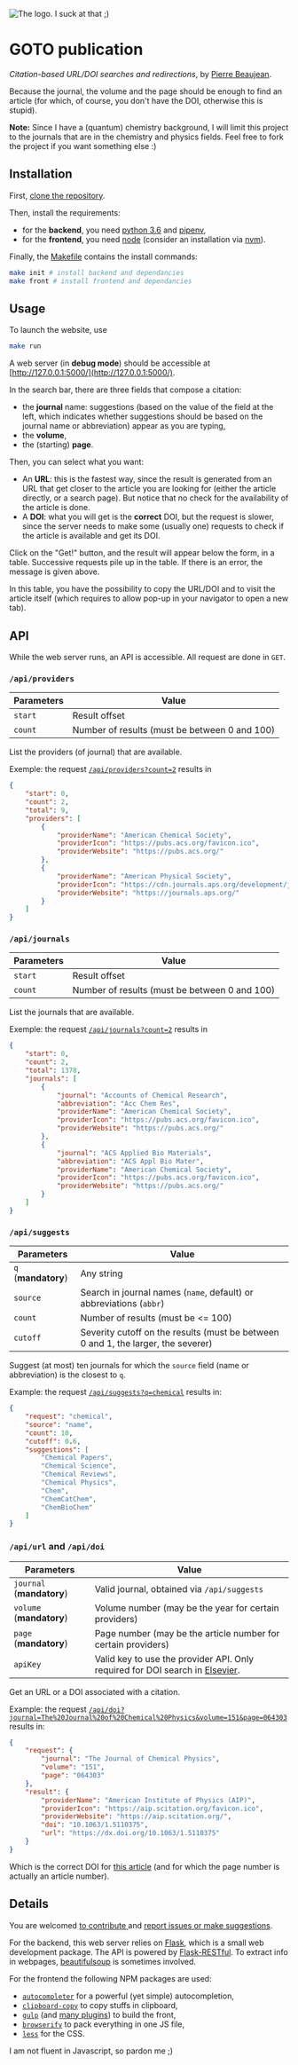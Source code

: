 ![The logo. I suck at that ;)](./assets/images/logo.svg)

# GOTO publication

*Citation-based URL/DOI searches and redirections*, by [Pierre Beaujean](https://pierrebeaujean.net).

Because the journal, the volume and the page should be enough to find an article (for which, of course, you don't have the DOI, otherwise this is stupid).

**Note:** Since I have a (quantum) chemistry background, I will limit this project to the journals that are in the chemistry and physics fields.
Feel free to fork the project if you want something else :)

## Installation

First, [clone the repository](https://help.github.com/en/articles/cloning-a-repository).

Then, install the requirements: 

+ for the **backend**, you need [python 3.6](https://www.python.org/) and [pipenv](https://docs.pipenv.org/en/latest/),
+ for the **frontend**, you need [node](https://nodejs.org/en/) (consider an installation via [nvm](https://github.com/nvm-sh/nvm)).

Finally, the [Makefile](./Makefile) contains the install commands:

```bash
make init # install backend and dependancies
make front # install frontend and dependancies
```

## Usage

To launch the website, use

```bash
make run
```

A web server (in **debug mode**) should be accessible at [http://127.0.0.1:5000/](http://127.0.0.1:5000/).

In the search bar, there are three fields that compose a citation:

+ the **journal** name: suggestions (based on the value of the field at the left, which indicates whether suggestions should be based on the journal name or abbreviation) appear as you are typing,
+ the **volume**,
+ the (starting) **page**.

Then, you can select what you want:

+ An **URL**: this is the fastest way, since the result is generated from an URL that get closer to the article you are looking for (either the article directly, or a search page).
  But notice that no check for the availability of the article is done.
+ A **DOI**: what you will get is the **correct** DOI, but the request is slower, since the server needs to make some (usually one) requests to check if the article is available and get its DOI.

Click on the "Get!" button, and the result will appear below the form, in a table. 
Successive requests pile up in the table.
If there is an error, the message is given above.

In this table, you have the possibility to copy the URL/DOI and to visit the article itself (which requires to allow pop-up in your navigator to open a new tab).


## API

While the web server runs, an API is accessible.
All request are done in `GET`.

### `/api/providers`

Parameters | Value
-----------|-------
`start` | Result offset
`count` | Number of results (must be between 0 and 100)

List the providers (of journal) that are available.

Exemple: the request [`/api/providers?count=2`](http://localhost:5000/api/providers?count=2) results in 

```json
{
    "start": 0,
    "count": 2,
    "total": 9,
    "providers": [
        {
            "providerName": "American Chemical Society",
            "providerIcon": "https://pubs.acs.org/favicon.ico",
            "providerWebsite": "https://pubs.acs.org/"
        },
        {
            "providerName": "American Physical Society",
            "providerIcon": "https://cdn.journals.aps.org/development/journals/images/favicon.ico",
            "providerWebsite": "https://journals.aps.org/"
        }
    ]
}

```

### `/api/journals`

Parameters | Value
-----------|-------
`start` | Result offset
`count` | Number of results (must be between 0 and 100)

List the journals that are available.

Exemple: the request [`/api/journals?count=2`](http://localhost:5000/api/journals?count=2) results in 

```json
{
    "start": 0,
    "count": 2,
    "total": 1378,
    "journals": [
        {
            "journal": "Accounts of Chemical Research",
            "abbreviation": "Acc Chem Res",
            "providerName": "American Chemical Society",
            "providerIcon": "https://pubs.acs.org/favicon.ico",
            "providerWebsite": "https://pubs.acs.org/"
        },
        {
            "journal": "ACS Applied Bio Materials",
            "abbreviation": "ACS Appl Bio Mater",
            "providerName": "American Chemical Society",
            "providerIcon": "https://pubs.acs.org/favicon.ico",
            "providerWebsite": "https://pubs.acs.org/"
        }
    ]
}
```

### `/api/suggests`

Parameters | Value
-----------|-------
`q` (**mandatory**) | Any string
`source` | Search in journal names (`name`, default) or abbreviations (`abbr`)
`count` | Number of results (must be <= 100)
`cutoff` | Severity cutoff on the results (must be between 0 and 1, the larger, the severer)

Suggest (at most) ten journals for which the `source` field (name or abbreviation) is the closest to `q`.

Example: the request [`/api/suggests?q=chemical`](http://localhost:5000/api/suggests?q=chemical) results in:

```json
{
    "request": "chemical",
    "source": "name",
    "count": 10,
    "cutoff": 0.6,
    "suggestions": [
        "Chemical Papers",
        "Chemical Science",
        "Chemical Reviews",
        "Chemical Physics",
        "Chem",
        "ChemCatChem",
        "ChemBioChem"
    ]
}
```

### `/api/url` and `/api/doi`

Parameters | Value
-----------|-------
`journal` (**mandatory**) | Valid journal, obtained via `/api/suggests`
`volume` (**mandatory**) | Volume number (may be the year for certain providers)
`page`  (**mandatory**) | Page number (may be the article number for certain providers)
`apiKey` | Valid key to use the provider API. Only required for DOI search in [Elsevier](https://dev.elsevier.com/).

Get an URL or a DOI associated with a citation.

Example: the request [`/api/doi?journal=The%20Journal%20of%20Chemical%20Physics&volume=151&page=064303`](http://localhost:5000/api/doi?journal=The%20Journal%20of%20Chemical%20Physics&volume=151&page=064303) results in:

```json
{
    "request": {
        "journal": "The Journal of Chemical Physics",
        "volume": "151",
        "page": "064303"
    },
    "result": {
        "providerName": "American Institute of Physics (AIP)",
        "providerIcon": "https://aip.scitation.org/favicon.ico",
        "providerWebsite": "https://aip.scitation.org/",
        "doi": "10.1063/1.5110375",
        "url": "https://dx.doi.org/10.1063/1.5110375"
    }
}
```

Which is the correct DOI for [this article](https://aip.scitation.org/doi/10.1063/1.5110375) (and for which the page number is actually an article number).


## Details

You are welcomed [to contribute ](https://github.com/pierre-24/goto-publication/pulls) and [report issues or make suggestions](https://github.com/pierre-24/goto-publication/issues).

For the backend, this web server relies on [Flask](https://flask.palletsprojects.com/), which is a small web development package.
The API is powered by [Flask-RESTful](https://flask-restful.readthedocs.io/).
To extract info in webpages, [beautifulsoup](https://www.crummy.com/software/BeautifulSoup/) is sometimes involved.

For the frontend the following NPM packages are used:

+ [`autocompleter`](https://www.npmjs.com/package/autocompleter) for a powerful (yet simple) autocompletion,
+ [`clipboard-copy`](https://www.npmjs.com/package/clipboard-copy) to copy stuffs in clipboard,
+ [`gulp`](https://gulpjs.com/) (and [many plugins](./package.json)) to build the front,
+ [`browserify`](https://www.npmjs.com/package/browserify) to pack everything in one JS file,
+ [`less`](http://lesscss.org/) for the CSS.

I am not fluent in Javascript, so pardon me ;)